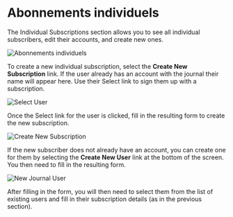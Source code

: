 # Abonnements individuels

The Individual Subscriptions section allows you to see all individual subscribers, edit their accounts, and create new ones.

![Abonnements individuels](images/chapter5/sub_individual.png)

To create a new individual subscription, select the **Create New Subscription** link. If the user already has an account with the journal their name will appear here. Use their Select link to sign them up with a subscription.

![Select User](images/chapter5/sub_new_user.png)

Once the Select link for the user is clicked, fill in the resulting form to create the new subscription.

![Create New Subscription](images/chapter5/sub_new_sub.png)

If the new subscriber does not already have an account, you can create one for them by selecting the **Create New User** link at the bottom of the screen. You then need to fill in the resulting form.

![New Journal User](images/chapter5/sub_new_people.png)

After filling in the form, you will then need to select them from the list of existing users and fill in their subscription details (as in the previous section).
